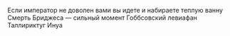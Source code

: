 Если император не доволен вами вы идете и набираете теплую ванну
Смерть Бриджеса — сильный момент
Гоббсовский левиафан
Таллириктуг
Инуа